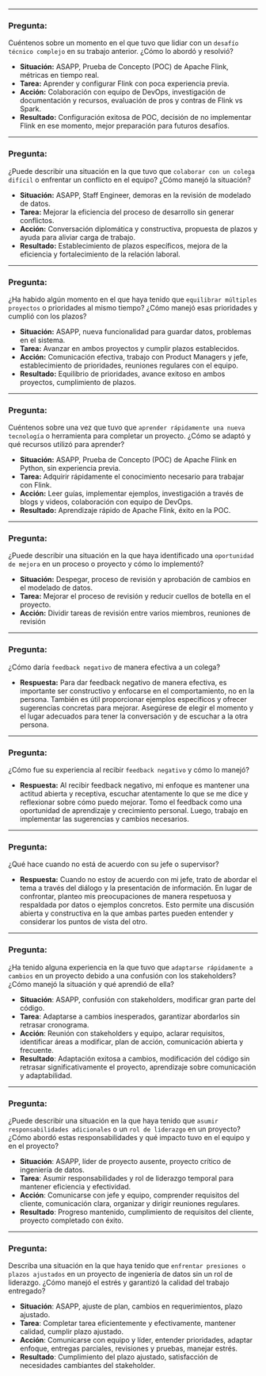 
---
### **Pregunta:**
Cuéntenos sobre un momento en el que tuvo que lidiar con un ``desafío técnico complejo`` en su trabajo anterior. ¿Cómo lo abordó y resolvió?
- **Situación:** ASAPP, Prueba de Concepto (POC) de Apache Flink, métricas en tiempo real.
- **Tarea:** Aprender y configurar Flink con poca experiencia previa.
- **Acción:** Colaboración con equipo de DevOps, investigación de documentación y recursos, evaluación de pros y contras de Flink vs Spark.
- **Resultado:** Configuración exitosa de POC, decisión de no implementar Flink en ese momento, mejor preparación para futuros desafíos.

---

### **Pregunta:**
¿Puede describir una situación en la que tuvo que ``colaborar con un colega difícil`` o enfrentar un conflicto en el equipo? ¿Cómo manejó la situación?
- **Situación:** ASAPP, Staff Engineer, demoras en la revisión de modelado de datos.
- **Tarea:** Mejorar la eficiencia del proceso de desarrollo sin generar conflictos.
- **Acción:** Conversación diplomática y constructiva, propuesta de plazos y ayuda para aliviar carga de trabajo.
- **Resultado:** Establecimiento de plazos específicos, mejora de la eficiencia y fortalecimiento de la relación laboral.

---

### **Pregunta:**
¿Ha habido algún momento en el que haya tenido que ``equilibrar múltiples proyectos`` o prioridades al mismo tiempo? ¿Cómo manejó esas prioridades y cumplió con los plazos?
- **Situación:** ASAPP, nueva funcionalidad para guardar datos, problemas en el sistema.
- **Tarea:** Avanzar en ambos proyectos y cumplir plazos establecidos.
- **Acción:** Comunicación efectiva, trabajo con Product Managers y jefe, establecimiento de prioridades, reuniones regulares con el equipo.
- **Resultado:** Equilibrio de prioridades, avance exitoso en ambos proyectos, cumplimiento de plazos.

---

### **Pregunta:**
Cuéntenos sobre una vez que tuvo que ``aprender rápidamente una nueva tecnología`` o herramienta para completar un proyecto. ¿Cómo se adaptó y qué recursos utilizó para aprender?
- **Situación:** ASAPP, Prueba de Concepto (POC) de Apache Flink en Python, sin experiencia previa.
- **Tarea:** Adquirir rápidamente el conocimiento necesario para trabajar con Flink.
- **Acción:** Leer guías, implementar ejemplos, investigación a través de blogs y videos, colaboración con equipo de DevOps.
- **Resultado:** Aprendizaje rápido de Apache Flink, éxito en la POC.

---

### **Pregunta:**
¿Puede describir una situación en la que haya identificado una ``oportunidad de mejora`` en un proceso o proyecto y cómo lo implementó?
- **Situación:** Despegar, proceso de revisión y aprobación de cambios en el modelado de datos.
- **Tarea:** Mejorar el proceso de revisión y reducir cuellos de botella en el proyecto.
- **Acción:** Dividir tareas de revisión entre varios miembros, reuniones de revisión

---

### **Pregunta:**
¿Cómo daría ``feedback negativo`` de manera efectiva a un colega?
- **Respuesta:** Para dar feedback negativo de manera efectiva, es importante ser constructivo y enfocarse en el comportamiento, no en la persona. También es útil proporcionar ejemplos específicos y ofrecer sugerencias concretas para mejorar. Asegúrese de elegir el momento y el lugar adecuados para tener la conversación y de escuchar a la otra persona.

---

### **Pregunta:**
¿Cómo fue su experiencia al recibir ``feedback negativo`` y cómo lo manejó?
- **Respuesta:** Al recibir feedback negativo, mi enfoque es mantener una actitud abierta y receptiva, escuchar atentamente lo que se me dice y reflexionar sobre cómo puedo mejorar. Tomo el feedback como una oportunidad de aprendizaje y crecimiento personal. Luego, trabajo en implementar las sugerencias y cambios necesarios.

---

### **Pregunta:**
¿Qué hace cuando no está de acuerdo con su jefe o supervisor?
- **Respuesta:** Cuando no estoy de acuerdo con mi jefe, trato de abordar el tema a través del diálogo y la presentación de información. En lugar de confrontar, planteo mis preocupaciones de manera respetuosa y respaldada por datos o ejemplos concretos. Esto permite una discusión abierta y constructiva en la que ambas partes pueden entender y considerar los puntos de vista del otro.

---

### **Pregunta:**
¿Ha tenido alguna experiencia en la que tuvo que ``adaptarse rápidamente a cambios`` en un proyecto debido a una confusión con los stakeholders? ¿Cómo manejó la situación y qué aprendió de ella?
- **Situación**: ASAPP, confusión con stakeholders, modificar gran parte del código.
- **Tarea**: Adaptarse a cambios inesperados, garantizar abordarlos sin retrasar cronograma.
- **Acción**: Reunión con stakeholders y equipo, aclarar requisitos, identificar áreas a modificar, plan de acción, comunicación abierta y frecuente.
- **Resultado**: Adaptación exitosa a cambios, modificación del código sin retrasar significativamente el proyecto, aprendizaje sobre comunicación y adaptabilidad.

---

### **Pregunta:**
¿Puede describir una situación en la que haya tenido que ``asumir responsabilidades adicionales`` o un ``rol de liderazgo`` en un proyecto? ¿Cómo abordó estas responsabilidades y qué impacto tuvo en el equipo y en el proyecto?
- **Situación**: ASAPP, líder de proyecto ausente, proyecto crítico de ingeniería de datos.
- **Tarea**: Asumir responsabilidades y rol de liderazgo temporal para mantener eficiencia y efectividad.
- **Acción**: Comunicarse con jefe y equipo, comprender requisitos del cliente, comunicación clara, organizar y dirigir reuniones regulares.
- **Resultado**: Progreso mantenido, cumplimiento de requisitos del cliente, proyecto completado con éxito.

---

### **Pregunta:**
Describa una situación en la que haya tenido que ``enfrentar presiones o plazos ajustados`` en un proyecto de ingeniería de datos sin un rol de liderazgo. ¿Cómo manejó el estrés y garantizó la calidad del trabajo entregado?
- **Situación**: ASAPP, ajuste de plan, cambios en requerimientos, plazo ajustado.
- **Tarea**: Completar tarea eficientemente y efectivamente, mantener calidad, cumplir plazo ajustado.
- **Acción**: Comunicarse con equipo y líder, entender prioridades, adaptar enfoque, entregas parciales, revisiones y pruebas, manejar estrés.
- **Resultado**: Cumplimiento del plazo ajustado, satisfacción de necesidades cambiantes del stakeholder.

